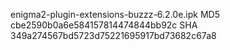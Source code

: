 enigma2-plugin-extensions-buzzz-6.2.0e.ipk
MD5 cbe2590b0a6e584157814474844bb92c
SHA 349a274567bd5723d75221695917bd73682c67a8

